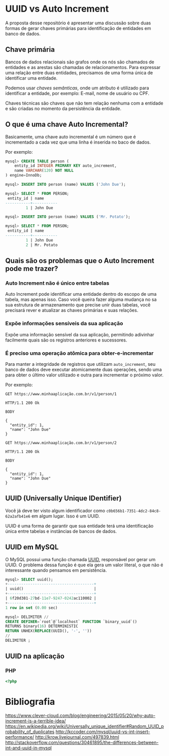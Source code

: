 # UUID vs Auto Increment

A proposta desse repositório é apresentar uma discussão sobre duas formas de gerar chaves primárias para identificação de entidades em banco de dados. 

## Chave primária

Bancos de dados relacionais são grafos onde os nós são chamados de entidades e as arestas são chamadas de relacionamentos. Para expressar uma relação entre duas entidades, precisamos de uma forma única de identificar uma entidade.

Podemos usar *chaves semânticas*, onde um atributo é utilizado para identificar a entidade, por exemplo: E-mail, nome de usuário ou CPF.

Chaves técnicas são chaves que não tem relação nenhuma com a entidade e são criadas no momento da persistência da  entidade.

## O que é uma chave Auto Incremental?

Basicamente, uma chave auto incremental é um número que é incrementado a cada vez que uma linha é inserida no baco de dados.

Por exemplo:

```sql
mysql> CREATE TABLE person (
    entity_id INTEGER PRIMARY KEY auto_increment,
    name VARCHAR(120) NOT NULL
) engine=InnoDb;
```

```sql
mysql> INSERT INTO person (name) VALUES ('John Due');
```

```sql
mysql> SELECT * FROM PERSON;
 entity_id | name
-----------+-----------
         1 | John Due
```

```sql
mysql> INSERT INTO person (name) VALUES ('Mr. Potato');
```

```sql
mysql> SELECT * FROM PERSON;
 entity_id | name
-----------+-----------
         1 | John Due
         2 | Mr. Potato
```

## Quais são os problemas que o Auto Increment pode me trazer?

### Auto Increment não é único entre tabelas

Auto Increment pode identificar uma entidade dentro do escopo de uma tabela, mas apenas isso. Caso você queira fazer alguma mudança no sa sua estrutura de armazenamento que precise unir duas tabelas, você precisará rever e atualizar as chaves primárias e suas relações.


### Expõe informações sensíveis da sua aplicação

Expõe uma informação sensível da sua aplicação, permitindo adivinhar facilmente quais são os registros anteriores e sucessores.

### É preciso uma operação atômica para obter-e-incrementar

Para manter a integridade de registros que utilizam `auto_increment`, seu banco de dados deve executar atomicamente duas operações, sendo uma para obter o último valor utilizado e outra para incrementar o próximo valor.

Por exemplo:

```
GET https://www.minhaaplicação.com.br/v1/person/1

HTTP/1.1 200 Ok

BODY 

{
  "entity_id": 1,
  "name": "John Due"
}
```

```
GET https://www.minhaaplicação.com.br/v1/person/2

HTTP/1.1 200 Ok

BODY 

{
  "entity_id": 1,
  "name": "John Due"
}
```

## UUID (Universally Unique IDentifier)

Você já deve ter visto algum identificador como `c0b656b1-7351-4dc2-84c8-62a2afb41e6` em algum lugar. Isso é um UUID.

UUID é uma forma de garantir que sua entidade terá uma identificação única entre tabelas e instâncias de bancos de dados.

## UUID em MySQL

O MySQL possui uma função chamada [UUID](https://dev.mysql.com/doc/refman/5.7/en/miscellaneous-functions.html#function_uuid), responsável por gerar um UUID. O problema dessa função é que ela gera um valor literal, o que não é interessante quando pensamos em persistência.

```sql
mysql> SELECT uuid();
+--------------------------------------+
| uuid()                               |
+--------------------------------------+
| 6f20d381-27bd-11e7-9247-0242ac110002 |
+--------------------------------------+
1 row in set (0.00 sec)
```

```sql
mysql> DELIMITER //
CREATE DEFINER=`root`@`localhost` FUNCTION `binary_uuid`() 
RETURNS binary(16) DETERMINISTIC 
RETURN UNHEX(REPLACE(UUID(), '-', ''))
//
DELIMITER ;
```

## UUID na aplicação

### PHP

```php
<?php


```

# Bibliografia

https://www.clever-cloud.com/blog/engineering/2015/05/20/why-auto-increment-is-a-terrible-idea/
https://en.wikipedia.org/wiki/Universally_unique_identifier#Random_UUID_probability_of_duplicates
http://kccoder.com/mysql/uuid-vs-int-insert-performance/
http://krow.livejournal.com/497839.html
http://stackoverflow.com/questions/30461895/the-differences-between-int-and-uuid-in-mysql